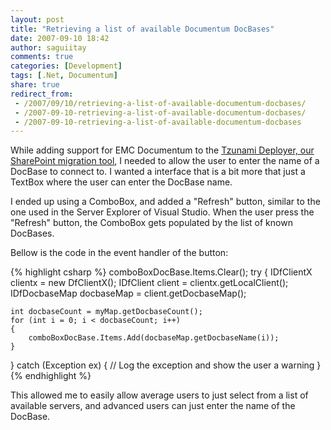 ```yaml
---
layout: post
title: "Retrieving a list of available Documentum DocBases"
date: 2007-09-10 18:42
author: saguiitay
comments: true
categories: [Development]
tags: [.Net, Documentum]
share: true
redirect_from:
 - /2007/09/10/retrieving-a-list-of-available-documentum-docbases/
 - /2007-09-10-retrieving-a-list-of-available-documentum-docbases/
 - /2007-09-10-retrieving-a-list-of-available-documentum-docbases
---
```

While adding support for EMC Documentum to the [Tzunami Deployer, our SharePoint migration tool](http://www.tzunami.net/), 
I needed to allow the user to enter the name of a DocBase to connect to. I wanted a interface that is a bit more that just 
a TextBox where the user can enter the DocBase name. 

I ended up using a ComboBox, and added a "Refresh" button, similar to the one used in the Server Explorer of Visual Studio. 
When the user press the "Refresh" button, the ComboBox gets populated by the list of known DocBases. 

Bellow is the code in the event handler of the button:

{% highlight csharp %}
comboBoxDocBase.Items.Clear();
try
{
    IDfClientX clientx = new DfClientX();
    IDfClient client = clientx.getLocalClient();
    IDfDocbaseMap docbaseMap = client.getDocbaseMap();

    int docbaseCount = myMap.getDocbaseCount();
    for (int i = 0; i < docbaseCount; i++)
    {
        comboBoxDocBase.Items.Add(docbaseMap.getDocbaseName(i));
    }
}
catch (Exception ex)
{
    // Log the exception and show the user a warning
}
{% endhighlight %}

This allowed me to easily allow average users to just select from a list of available servers, 
and advanced users can just enter the name of the DocBase.



